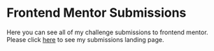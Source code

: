 # Frontend Mentor Submissions

Here you can see all of my challenge submissions to frontend mentor. Please click [here](https://vigorous-gates-fc2d75.netlify.app/) to see my submissions landing page.

